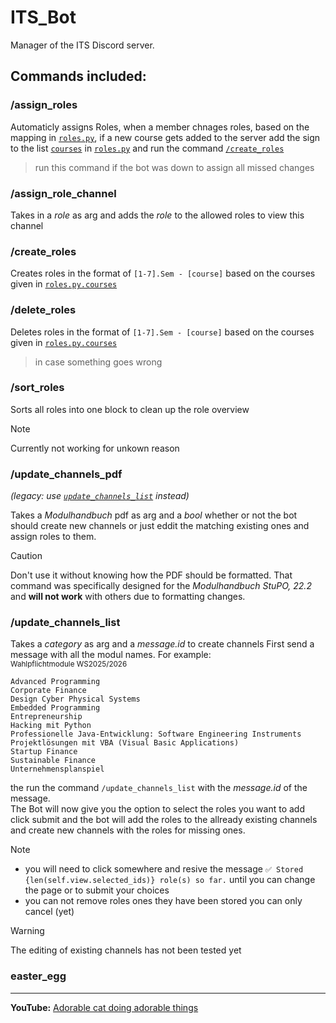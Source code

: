 # ITS_Bot  

Manager of the ITS Discord server.  

## Commands included:  


### /assign_roles

Automaticly assigns Roles, when a member chnages roles, based on the mapping in [``roles.py``](https://github.com/KonneBOT/its_bot/blob/main/roles.py), if a new course gets added to the server add the sign to the list [``courses``](https://github.com/KonneBOT/its_bot/blob/4fcea6afe1faac1ad660c704025322ef51843162/roles.py#L3C1-L3C45) in [``roles.py``](https://github.com/KonneBOT/its_bot/blob/main/roles.py) and run the command [``/create_roles``](#create_roles)

> run this command if the bot was down to assign all missed changes

### /assign_role_channel  

Takes in a *role* as arg and adds the *role* to the allowed roles to view this channel

### /create_roles 

Creates roles in the format of ``[1-7].Sem - [course]`` based on the courses given in [``roles.py.courses``](https://github.com/KonneBOT/its_bot/blob/4fcea6afe1faac1ad660c704025322ef51843162/roles.py#L3C1-L3C45)

### /delete_roles  

Deletes roles in the format of ``[1-7].Sem - [course]`` based on the courses given in [``roles.py.courses``](https://github.com/KonneBOT/its_bot/blob/4fcea6afe1faac1ad660c704025322ef51843162/roles.py#L3C1-L3C45) 

> in case something goes wrong

### /sort_roles  

Sorts all roles into one block to clean up the role overview

> [!NOTE]
>Currently not working for unkown reason

### /update_channels_pdf  
*(legacy: use [`update_channels_list`](#update_channels_list) instead)*  

Takes a *Modulhandbuch* pdf as arg and a *bool* whether or not the bot should create new channels or just eddit the matching existing ones and assign roles to them.

> [!CAUTION]
> Don't use it without knowing how the PDF should be formatted. That command was specifically designed for the *Modulhandbuch StuPO, 22.2* and **will not work** with others due to formatting changes.  

### /update_channels_list 

Takes a *category* as arg and a *message.id* to create channels
First send a message with all the modul names.
For example: </br>
<sub> Wahlpflichtmodule WS2025/2026</sub>
```
Advanced Programming
Corporate Finance
Design Cyber Physical Systems
Embedded Programming
Entrepreneurship 
Hacking mit Python
Professionelle Java-Entwicklung: Software Engineering Instruments
Projektlösungen mit VBA (Visual Basic Applications)
Startup Finance
Sustainable Finance
Unternehmensplanspiel
```
the run the command ``/update_channels_list`` with the *message.id* of the message.</br>
The Bot will now give you the option to select the roles you want to add</br>
click submit and the bot will add the roles to the allready existing channels and create new channels with the roles for missing ones.

> [!NOTE]
> + you will need to click somewhere and resive the message ``✅ Stored {len(self.view.selected_ids)} role(s) so far.`` until you can change the page or to submit your choices
> + you can not remove roles ones they have been stored you can only cancel (yet)

> [!WARNING]
> The editing of existing channels has not been tested yet 

### easter_egg  

---

**YouTube:** [Adorable cat doing adorable things](https://www.youtube.com/watch?v=VZrDxD0Za9I&pp=ygUiYWRvcmFibGUgY2F0IGRvaW5nIGFkb3JhYmxlIHRoaW5ncw%3D%3D)  
